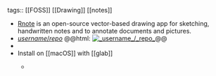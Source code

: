 tags:: [[FOSS]] [[Drawing]] [[notes]]

- [Rnote](https://rnote.flxzt.net/) is an open-source vector-based drawing app for sketching, handwritten notes and to annotate documents and pictures.
- [_username_/_repo_](https://github.com/_username_/_repo_)
  @@html: <a href="https://github.com/_username_/_repo_/"><img src="https://github-readme-stats-astronomer.vercel.app/api/pin/?username=_username_&repo=_repo_&theme=tokyonight" alt="_username_/_repo_"/></a>@@
-
- Install on [[macOS]] with [[glab]]
	- ```bash
	  ```